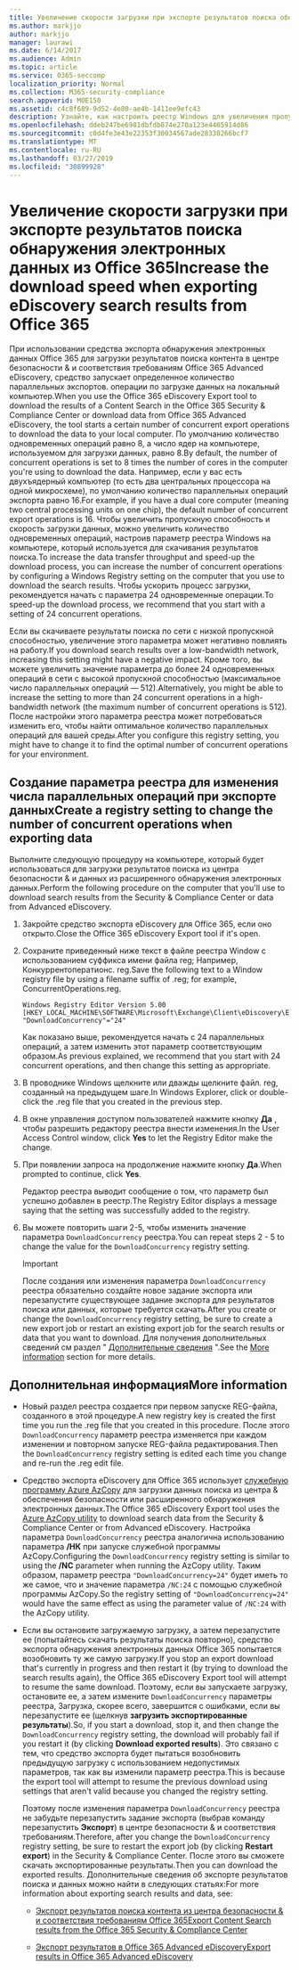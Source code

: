 ```yaml
---
title: Увеличение скорости загрузки при экспорте результатов поиска обнаружения электронных данных из Office 365
ms.author: markjjo
author: markjjo
manager: laurawi
ms.date: 6/14/2017
ms.audience: Admin
ms.topic: article
ms.service: O365-seccomp
localization_priority: Normal
ms.collection: M365-security-compliance
search.appverid: MOE150
ms.assetid: c4c8f689-9d52-4e80-ae4b-1411ee9efc43
description: Узнайте, как настроить реестр Windows для увеличения пропускной способности данных при загрузке результатов поиска и поиске данных из центра безопасности &amp; Office 365 и расширенного обнаружения электронных данных в Office 365.
ms.openlocfilehash: ddeb247be6981dbfdb874e270a123e4465914d86
ms.sourcegitcommit: c0d4fe3e43e22353f30034567ade28330266bcf7
ms.translationtype: MT
ms.contentlocale: ru-RU
ms.lasthandoff: 03/27/2019
ms.locfileid: "30899928"
---
```

# <a name="increase-the-download-speed-when-exporting-ediscovery-search-results-from-office-365"></a><span data-ttu-id="3b4cc-103">Увеличение скорости загрузки при экспорте результатов поиска обнаружения электронных данных из Office 365</span><span class="sxs-lookup"><span data-stu-id="3b4cc-103">Increase the download speed when exporting eDiscovery search results from Office 365</span></span>

<span data-ttu-id="3b4cc-104">При использовании средства экспорта обнаружения электронных данных Office 365 для загрузки результатов поиска контента в центре безопасности &amp; и соответствия требованиям Office 365 Advanced eDiscovery, средство запускает определенное количество параллельных экспортов. операции по загрузке данных на локальный компьютер.</span><span class="sxs-lookup"><span data-stu-id="3b4cc-104">When you use the Office 365 eDiscovery Export tool to download the results of a Content Search in the Office 365 Security &amp; Compliance Center or download data from Office 365 Advanced eDiscovery, the tool starts a certain number of concurrent export operations to download the data to your local computer.</span></span> <span data-ttu-id="3b4cc-105">По умолчанию количество одновременных операций равно 8, а число ядер на компьютере, используемом для загрузки данных, равно 8.</span><span class="sxs-lookup"><span data-stu-id="3b4cc-105">By default, the number of concurrent operations is set to 8 times the number of cores in the computer you're using to download the data.</span></span> <span data-ttu-id="3b4cc-106">Например, если у вас есть двухъядерный компьютер (то есть два центральных процессора на одной микросхеме), по умолчанию количество параллельных операций экспорта равно 16.</span><span class="sxs-lookup"><span data-stu-id="3b4cc-106">For example, if you have a dual core computer (meaning two central processing units on one chip), the default number of concurrent export operations is 16.</span></span> <span data-ttu-id="3b4cc-107">Чтобы увеличить пропускную способность и скорость загрузки данных, можно увеличить количество одновременных операций, настроив параметр реестра Windows на компьютере, который используется для скачивания результатов поиска.</span><span class="sxs-lookup"><span data-stu-id="3b4cc-107">To increase the data transfer throughput and speed-up the download process, you can increase the number of concurrent operations by configuring a Windows Registry setting on the computer that you use to download the search results.</span></span> <span data-ttu-id="3b4cc-108">Чтобы ускорить процесс загрузки, рекомендуется начать с параметра 24 одновременные операции.</span><span class="sxs-lookup"><span data-stu-id="3b4cc-108">To speed-up the download process, we recommend that you start with a setting of 24 concurrent operations.</span></span>
  
<span data-ttu-id="3b4cc-109">Если вы скачиваете результаты поиска по сети с низкой пропускной способностью, увеличение этого параметра может негативно повлиять на работу.</span><span class="sxs-lookup"><span data-stu-id="3b4cc-109">If you download search results over a low-bandwidth network, increasing this setting might have a negative impact.</span></span> <span data-ttu-id="3b4cc-110">Кроме того, вы можете увеличить значение параметра до более 24 одновременных операций в сети с высокой пропускной способностью (максимальное число параллельных операций — 512).</span><span class="sxs-lookup"><span data-stu-id="3b4cc-110">Alternatively, you might be able to increase the setting to more than 24 concurrent operations in a high-bandwidth network (the maximum number of concurrent operations is 512).</span></span> <span data-ttu-id="3b4cc-111">После настройки этого параметра реестра может потребоваться изменить его, чтобы найти оптимальное количество параллельных операций для вашей среды.</span><span class="sxs-lookup"><span data-stu-id="3b4cc-111">After you configure this registry setting, you might have to change it to find the optimal number of concurrent operations for your environment.</span></span>
  
## <a name="create-a-registry-setting-to-change-the-number-of-concurrent-operations-when-exporting-data"></a><span data-ttu-id="3b4cc-112">Создание параметра реестра для изменения числа параллельных операций при экспорте данных</span><span class="sxs-lookup"><span data-stu-id="3b4cc-112">Create a registry setting to change the number of concurrent operations when exporting data</span></span>

<span data-ttu-id="3b4cc-113">Выполните следующую процедуру на компьютере, который будет использоваться для загрузки результатов поиска из центра безопасности &amp; и данных из расширенного обнаружения электронных данных.</span><span class="sxs-lookup"><span data-stu-id="3b4cc-113">Perform the following procedure on the computer that you'll use to download search results from the Security &amp; Compliance Center or data from Advanced eDiscovery.</span></span>
  
1. <span data-ttu-id="3b4cc-114">Закройте средство экспорта eDiscovery для Office 365, если оно открыто.</span><span class="sxs-lookup"><span data-stu-id="3b4cc-114">Close the Office 365 eDiscovery Export tool if it's open.</span></span> 
    
2. <span data-ttu-id="3b4cc-115">Сохраните приведенный ниже текст в файле реестра Window с использованием суффикса имени файла reg; Например, Конкуррентоператионс. reg.</span><span class="sxs-lookup"><span data-stu-id="3b4cc-115">Save the following text to a Window registry file by using a filename suffix of .reg; for example, ConcurrentOperations.reg.</span></span> 
    
    ```
    Windows Registry Editor Version 5.00
    [HKEY_LOCAL_MACHINE\SOFTWARE\Microsoft\Exchange\Client\eDiscovery\ExportTool]
    "DownloadConcurrency"="24"
    ```

    <span data-ttu-id="3b4cc-116">Как показано выше, рекомендуется начать с 24 параллельных операций, а затем изменить этот параметр соответствующим образом.</span><span class="sxs-lookup"><span data-stu-id="3b4cc-116">As previous explained, we recommend that you start with 24 concurrent operations, and then change this setting as appropriate.</span></span>
    
3. <span data-ttu-id="3b4cc-117">В проводнике Windows щелкните или дважды щелкните файл. reg, созданный на предыдущем шаге.</span><span class="sxs-lookup"><span data-stu-id="3b4cc-117">In Windows Explorer, click or double-click the .reg file that you created in the previous step.</span></span>
    
4. <span data-ttu-id="3b4cc-118">В окне управления доступом пользователей нажмите кнопку **Да** , чтобы разрешить редактору реестра внести изменения.</span><span class="sxs-lookup"><span data-stu-id="3b4cc-118">In the User Access Control window, click **Yes** to let the Registry Editor make the change.</span></span> 
    
5. <span data-ttu-id="3b4cc-119">При появлении запроса на продолжение нажмите кнопку **Да**.</span><span class="sxs-lookup"><span data-stu-id="3b4cc-119">When prompted to continue, click **Yes**.</span></span>
    
    <span data-ttu-id="3b4cc-120">Редактор реестра выводит сообщение о том, что параметр был успешно добавлен в реестр.</span><span class="sxs-lookup"><span data-stu-id="3b4cc-120">The Registry Editor displays a message saying that the setting was successfully added to the registry.</span></span>
    
6. <span data-ttu-id="3b4cc-121">Вы можете повторить шаги 2-5, чтобы изменить значение параметра `DownloadConcurrency` реестра.</span><span class="sxs-lookup"><span data-stu-id="3b4cc-121">You can repeat steps 2 - 5 to change the value for the  `DownloadConcurrency` registry setting.</span></span> 
    
    > [!IMPORTANT]
    > <span data-ttu-id="3b4cc-122">После создания или изменения параметра `DownloadConcurrency` реестра обязательно создайте новое задание экспорта или перезапустите существующее задание экспорта для результатов поиска или данных, которые требуется скачать.</span><span class="sxs-lookup"><span data-stu-id="3b4cc-122">After you create or change the  `DownloadConcurrency` registry setting, be sure to create a new export job or restart an existing export job for the search results or data that you want to download.</span></span> <span data-ttu-id="3b4cc-123">Для получения дополнительных сведений см раздел " [Дополнительные сведения](#more-information) ".</span><span class="sxs-lookup"><span data-stu-id="3b4cc-123">See the [More information](#more-information) section for more details.</span></span> 
  
## <a name="more-information"></a><span data-ttu-id="3b4cc-124">Дополнительная информация</span><span class="sxs-lookup"><span data-stu-id="3b4cc-124">More information</span></span>

- <span data-ttu-id="3b4cc-125">Новый раздел реестра создается при первом запуске REG-файла, созданного в этой процедуре.</span><span class="sxs-lookup"><span data-stu-id="3b4cc-125">A new registry key is created the first time you run the .reg file that you created in this procedure.</span></span> <span data-ttu-id="3b4cc-126">После этого `DownloadConcurrency` параметр реестра изменяется при каждом изменении и повторном запуске REG-файла редактирования.</span><span class="sxs-lookup"><span data-stu-id="3b4cc-126">Then the  `DownloadConcurrency` registry setting is edited each time you change and re-run the .reg edit file.</span></span> 
    
- <span data-ttu-id="3b4cc-127">Средство экспорта eDiscovery для Office 365 использует [служебную программу Azure AzCopy](https://go.microsoft.com/fwlink/?linkid=849949) для загрузки данных поиска из центра &amp; обеспечения безопасности или расширенного обнаружения электронных данных.</span><span class="sxs-lookup"><span data-stu-id="3b4cc-127">The Office 365 eDiscovery Export tool uses the [Azure AzCopy utility](https://go.microsoft.com/fwlink/?linkid=849949) to download search data from the Security &amp; Compliance Center or from Advanced eDiscovery.</span></span> <span data-ttu-id="3b4cc-128">Настройка параметра `DownloadConcurrency` реестра аналогична использованию параметра **/НК** при запуске служебной программы AzCopy.</span><span class="sxs-lookup"><span data-stu-id="3b4cc-128">Configuring the  `DownloadConcurrency` registry setting is similar to using the **/NC** parameter when running the AzCopy utility.</span></span> <span data-ttu-id="3b4cc-129">Таким образом, параметр реестра `"DownloadConcurrency=24"` будет иметь то же самое, что и значение параметра `/NC:24` с помощью служебной программы AzCopy.</span><span class="sxs-lookup"><span data-stu-id="3b4cc-129">So the registry setting of  `"DownloadConcurrency=24"` would have the same effect as using the parameter value of  `/NC:24` with the AzCopy utility.</span></span> 
    
- <span data-ttu-id="3b4cc-130">Если вы остановите загружаемую загрузку, а затем перезапустите ее (попытайтесь скачать результаты поиска повторно), средство экспорта обнаружения электронных данных Office 365 попытается возобновить ту же самую загрузку.</span><span class="sxs-lookup"><span data-stu-id="3b4cc-130">If you stop an export download that's currently in progress and then restart it (by trying to download the search results again), the Office 365 eDiscovery Export tool will attempt to resume the same download.</span></span> <span data-ttu-id="3b4cc-131">Поэтому, если вы запускаете загрузку, остановите ее, а затем измените `DownloadConcurrency` параметры реестра, Загрузка, скорее всего, завершится с ошибками, если вы перезапустите ее (щелкнув **загрузить экспортированные результаты**).</span><span class="sxs-lookup"><span data-stu-id="3b4cc-131">So, if you start a download, stop it, and then change the  `DownloadConcurrency` registry setting, the download will probably fail if you restart it (by clicking **Download exported results**).</span></span> <span data-ttu-id="3b4cc-132">Это связано с тем, что средство экспорта будет пытаться возобновить предыдущую загрузку с использованием недопустимых параметров, так как вы изменили параметр реестра.</span><span class="sxs-lookup"><span data-stu-id="3b4cc-132">This is because the export tool will attempt to resume the previous download using settings that aren't valid because you changed the registry setting.</span></span>
    
    <span data-ttu-id="3b4cc-133">Поэтому после изменения параметра `DownloadConcurrency` реестра не забудьте перезапустить задание экспорта (выбрав команду перезапустить **Экспорт**) в центре безопасности &amp; и соответствия требованиям.</span><span class="sxs-lookup"><span data-stu-id="3b4cc-133">Therefore, after you change the  `DownloadConcurrency` registry setting, be sure to restart the export job (by clicking **Restart export**) in the Security &amp; Compliance Center.</span></span> <span data-ttu-id="3b4cc-134">После этого вы сможете скачать экспортированные результаты.</span><span class="sxs-lookup"><span data-stu-id="3b4cc-134">Then you can download the exported results.</span></span> <span data-ttu-id="3b4cc-135">Дополнительные сведения об экспорте результатов поиска и данных можно найти в следующих статьях:</span><span class="sxs-lookup"><span data-stu-id="3b4cc-135">For more information about exporting search results and data, see:</span></span>
    
  - [<span data-ttu-id="3b4cc-136">Экспорт результатов поиска контента из центра безопасности &amp; и соответствия требованиям Office 365</span><span class="sxs-lookup"><span data-stu-id="3b4cc-136">Export Content Search results from the Office 365 Security &amp; Compliance Center</span></span>](export-search-results.md)
    
  - [<span data-ttu-id="3b4cc-137">Экспорт результатов в Office 365 Advanced eDiscovery</span><span class="sxs-lookup"><span data-stu-id="3b4cc-137">Export results in Office 365 Advanced eDiscovery</span></span>](export-results-in-advanced-ediscovery.md)
    
